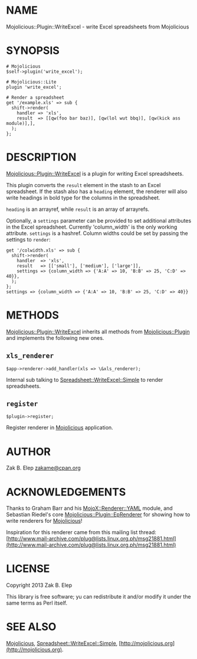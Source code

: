 # NAME

Mojolicious::Plugin::WriteExcel - write Excel spreadsheets from Mojolicious

# SYNOPSIS

    # Mojolicious
    $self->plugin('write_excel');

    # Mojolicious::Lite
    plugin 'write_excel';

    # Render a spreadsheet
    get '/example.xls' => sub {
      shift->render(
        handler => 'xls',
        result  => [[qw(foo bar baz)], [qw(lol wut bbq)], [qw(kick ass module)],],
      );
    };



# DESCRIPTION

[Mojolicious::Plugin::WriteExcel](http://search.cpan.org/perldoc?Mojolicious::Plugin::WriteExcel) is a plugin for writing Excel
spreadsheets.

This plugin converts the `result` element in the stash to an Excel
spreadsheet.  If the stash also has a `heading` element, the renderer
will also write headings in bold type for the columns in the
spreadsheet.

`heading` is an arrayref, while `result` is an array of arrayrefs.

Optionally, a `settings` parameter can be provided to set additional
attributes in the Excel spreadsheet.  Currently 'column\_width' is the
only working attribute.  `settings` is a hashref.  Column widths
could be set by passing the settings to `render`:

    get '/colwidth.xls' => sub {
      shift->render(
        handler  => 'xls',
        result   => [['small'], ['medium'], ['large']],
        settings => {column_width => {'A:A' => 10, 'B:B' => 25, 'C:D' => 40}},
      );
    };
    settings => {column_width => {'A:A' => 10, 'B:B' => 25, 'C:D' => 40}}

# METHODS

[Mojolicious::Plugin::WriteExcel](http://search.cpan.org/perldoc?Mojolicious::Plugin::WriteExcel) inherits all methods from
[Mojolicious::Plugin](http://search.cpan.org/perldoc?Mojolicious::Plugin) and implements the following new ones.

## `xls_renderer`

    $app->renderer->add_handler(xls => \&xls_renderer);

Internal sub talking to [Spreadsheet::WriteExcel::Simple](http://search.cpan.org/perldoc?Spreadsheet::WriteExcel::Simple) to render
spreadsheets.

## `register`

    $plugin->register;

Register renderer in [Mojolicious](http://search.cpan.org/perldoc?Mojolicious) application.

# AUTHOR

Zak B. Elep <zakame@cpan.org>

# ACKNOWLEDGEMENTS

Thanks to Graham Barr and his [MojoX::Renderer::YAML](http://search.cpan.org/perldoc?MojoX::Renderer::YAML) module, and
Sebastian Riedel's core [Mojolicious::Plugin::EpRenderer](http://search.cpan.org/perldoc?Mojolicious::Plugin::EpRenderer) for showing
how to write renderers for [Mojolicious](http://search.cpan.org/perldoc?Mojolicious)!

Inspiration for this renderer came from this mailing list thread:
[http://www.mail-archive.com/plug@lists.linux.org.ph/msg21881.html](http://www.mail-archive.com/plug@lists.linux.org.ph/msg21881.html)

# LICENSE

Copyright 2013 Zak B. Elep

This library is free software; yu can redistribute it and/or modify it
under the same terms as Perl itself.

# SEE ALSO

[Mojolicious](http://search.cpan.org/perldoc?Mojolicious), [Spreadsheet::WriteExcel::Simple](http://search.cpan.org/perldoc?Spreadsheet::WriteExcel::Simple), [http://mojolicious.org](http://mojolicious.org).
